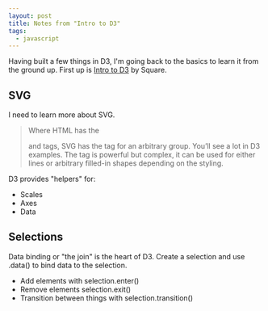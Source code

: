 ```yaml
---
layout: post
title: Notes from "Intro to D3"
tags:
  - javascript
---
```

Having built a few things in D3, I'm going back to the basics to learn it from the ground up. First up is [Intro to D3](http://square.github.io/intro-to-d3/) by Square. 

## SVG 

I need to learn more about SVG. 

> Where HTML has the <div> and <span> tags, SVG has the <g> tag for an arbitrary group. You’ll see <g> a lot in D3 examples. The <path> tag is powerful but complex, it can be used for either lines or arbitrary filled-in shapes depending on the styling.

D3 provides "helpers" for: 

* Scales 
* Axes
* Data

## Selections 

Data binding or "the join" is the heart of D3. Create a selection and use .data() to bind data to the selection.

* Add elements with selection.enter()
* Remove elements selection.exit()
* Transition between things with selection.transition()
